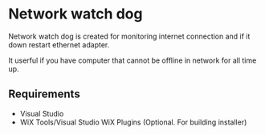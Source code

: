 # Network watch dog

Network watch dog is created for monitoring internet connection and if it down restart ethernet adapter.

It userful if you have computer that cannot be offline in network for all time up.

## Requirements

- Visual Studio
- WiX Tools/Visual Studio WiX Plugins (Optional. For building installer)
